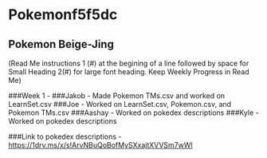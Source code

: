 # Pokemonf5f5dc

## Pokemon Beige-Jing


(Read Me instructions 1 (#) at the begining of a line followed by space for Small Heading 2(#) for large font heading. Keep Weekly Progress in Read Me)

###Week 1 - 
###Jakob - Made Pokemon TMs.csv and worked on LearnSet.csv
###Joe - Worked on LearnSet.csv, Pokemon.csv, and Pokemon TMs.csv
###Aashay - Worked on pokedex descriptions
###Kyle - Worked on pokedex descriptions

###Link to pokedex descriptions - https://1drv.ms/x/s!ArvNBuQoBofMySXxajtXVVSm7wWl

